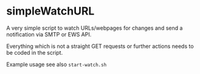# simpleWatchURL

A very simple script to watch URLs/webpages for changes and send
a notification via SMTP or EWS API.

Everything which is not a straight GET requests or further
actions needs to be coded in the script.

Example usage see also `start-watch.sh`

